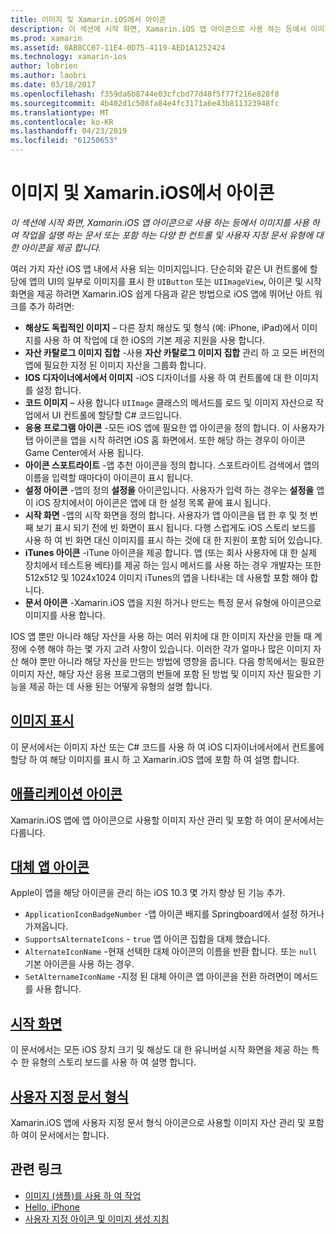 ```yaml
---
title: 이미지 및 Xamarin.iOS에서 아이콘
description: 이 섹션에 시작 화면, Xamarin.iOS 앱 아이콘으로 사용 하는 등에서 이미지를 사용 하 여 작업을 설명 하는 문서 또는 포함 하는 다양 한 컨트롤 및 사용자 지정 문서 유형에 대 한 아이콘을 제공 합니다.
ms.prod: xamarin
ms.assetid: 0AB8CC07-11E4-0D75-4119-AED1A1252424
ms.technology: xamarin-ios
author: lobrien
ms.author: laobri
ms.date: 03/18/2017
ms.openlocfilehash: f359da6b8744e03cfcbd77d48f5f77f216e828f8
ms.sourcegitcommit: 4b402d1c508fa84e4fc3171a6e43b811323948fc
ms.translationtype: MT
ms.contentlocale: ko-KR
ms.lasthandoff: 04/23/2019
ms.locfileid: "61250653"
---
```

# <a name="images-and-icons-in-xamarinios"></a>이미지 및 Xamarin.iOS에서 아이콘

_이 섹션에 시작 화면, Xamarin.iOS 앱 아이콘으로 사용 하는 등에서 이미지를 사용 하 여 작업을 설명 하는 문서 또는 포함 하는 다양 한 컨트롤 및 사용자 지정 문서 유형에 대 한 아이콘을 제공 합니다._

여러 가지 자산 iOS 앱 내에서 사용 되는 이미지입니다. 단순히와 같은 UI 컨트롤에 할당에 앱의 UI의 일부로 이미지를 표시 한 `UIButton` 또는 `UIImageView`, 아이콘 및 시작 화면을 제공 하려면 Xamarin.iOS 쉽게 다음과 같은 방법으로 iOS 앱에 뛰어난 아트 워크를 추가 하려면: 

- **해상도 독립적인 이미지** – 다른 장치 해상도 및 형식 (예: iPhone, iPad)에서 이미지를 사용 하 여 작업에 대 한 iOS의 기본 제공 지원을 사용 합니다.
- **자산 카탈로그 이미지 집합** -사용 **자산 카탈로그 이미지 집합** 관리 하 고 모든 버전의 앱에 필요한 지정 된 이미지 자산을 그룹화 합니다.
- **IOS 디자이너에서에서 이미지** -iOS 디자이너를 사용 하 여 컨트롤에 대 한 이미지를 설정 합니다.
- **코드 이미지** – 사용 합니다 `UIImage` 클래스의 메서드를 로드 및 이미지 자산으로 작업에서 UI 컨트롤에 할당할 C# 코드입니다.
- **응용 프로그램 아이콘** -모든 iOS 앱에 필요한 앱 아이콘을 정의 합니다. 이 사용자가 탭 아이콘을 앱을 시작 하려면 iOS 홈 화면에서. 또한 해당 하는 경우이 아이콘 Game Center에서 사용 됩니다.
- **아이콘 스포트라이트** -앱 추천 아이콘을 정의 합니다. 스포트라이트 검색에서 앱의 이름을 입력할 때마다이 아이콘이 표시 됩니다.
- **설정 아이콘** -앱의 정의 **설정을** 아이콘입니다. 사용자가 입력 하는 경우는 **설정을** 앱이 iOS 장치에서이 아이콘은 앱에 대 한 설정 목록 끝에 표시 됩니다. 
- **시작 화면** -앱의 시작 화면을 정의 합니다. 사용자가 앱 아이콘을 탭 한 후 및 첫 번째 보기 표시 되기 전에 빈 화면이 표시 됩니다. 다행 스럽게도 iOS 스토리 보드를 사용 하 여 빈 화면 대신 이미지를 표시 하는 것에 대 한 지원이 포함 되어 있습니다. 
- **iTunes 아이콘** -iTune 아이콘을 제공 합니다. 앱 (또는 회사 사용자에 대 한 실제 장치에서 테스트용 베타)를 제공 하는 임시 메서드를 사용 하는 경우 개발자는 또한 512x512 및 1024x1024 이미지 iTunes의 앱을 나타내는 데 사용할 포함 해야 합니다.
- **문서 아이콘** -Xamarin.iOS 앱을 지원 하거나 만드는 특정 문서 유형에 아이콘으로 이미지를 사용 합니다.

IOS 앱 뿐만 아니라 해당 자산을 사용 하는 여러 위치에 대 한 이미지 자산을 만들 때 계정에 수행 해야 하는 몇 가지 고려 사항이 있습니다. 이러한 각가 얼마나 많은 이미지 자산 해야 뿐만 아니라 해당 자산을 만드는 방법에 영향을 줍니다. 다음 항목에서는 필요한 이미지 자산, 해당 자산 응용 프로그램의 번들에 포함 된 방법 및 이미지 자산 필요한 기능을 제공 하는 데 사용 된는 어떻게 유형의 설명 합니다.


## <a name="displaying-an-imageiosapp-fundamentalsimages-iconsdisplaying-an-imagemd"></a>[이미지 표시](~/ios/app-fundamentals/images-icons/displaying-an-image.md)

이 문서에서는 이미지 자산 또는 C# 코드를 사용 하 여 iOS 디자이너에서에서 컨트롤에 할당 하 여 해당 이미지를 표시 하 고 Xamarin.iOS 앱에 포함 하 여 설명 합니다.

## <a name="application-iconsiosapp-fundamentalsimages-iconsapp-iconsmd"></a>[애플리케이션 아이콘](~/ios/app-fundamentals/images-icons/app-icons.md)

Xamarin.iOS 앱에 앱 아이콘으로 사용할 이미지 자산 관리 및 포함 하 여이 문서에서는 다룹니다.

## <a name="alternate-app-iconsiosapp-fundamentalsimages-iconsalternate-app-iconsmd"></a>[대체 앱 아이콘](~/ios/app-fundamentals/images-icons/alternate-app-icons.md)

Apple이 앱을 해당 아이콘을 관리 하는 iOS 10.3 몇 가지 향상 된 기능 추가.

 - `ApplicationIconBadgeNumber` -앱 아이콘 배지를 Springboard에서 설정 하거나 가져옵니다.
 - `SupportsAlternateIcons` - `true` 앱 아이콘 집합을 대체 했습니다.
 - `AlternateIconName` -현재 선택한 대체 아이콘의 이름을 반환 합니다. 또는 `null` 기본 아이콘을 사용 하는 경우.
 - `SetAlternameIconName` -지정 된 대체 아이콘 앱 아이콘을 전환 하려면이 메서드를 사용 합니다.


## <a name="launch-screensiosapp-fundamentalsimages-iconslaunch-screensmd"></a>[시작 화면](~/ios/app-fundamentals/images-icons/launch-screens.md)

이 문서에서는 모든 iOS 장치 크기 및 해상도 대 한 유니버설 시작 화면을 제공 하는 특수 한 유형의 스토리 보드를 사용 하 여 설명 합니다.

## <a name="custom-document-typesiosapp-fundamentalsimages-iconscustom-document-typesmd"></a>[사용자 지정 문서 형식](~/ios/app-fundamentals/images-icons/custom-document-types.md)

Xamarin.iOS 앱에 사용자 지정 문서 형식 아이콘으로 사용할 이미지 자산 관리 및 포함 하 여이 문서에서는 합니다.



## <a name="related-links"></a>관련 링크

- [이미지 (샘플)를 사용 하 여 작업](https://developer.xamarin.com/samples/WorkingWithImages/)
- [Hello, iPhone](~/ios/get-started/hello-ios/index.md)
- [사용자 지정 아이콘 및 이미지 생성 지침](https://developer.apple.com/library/ios/#documentation/UserExperience/Conceptual/MobileHIG/IconsImages/IconsImages.html)

